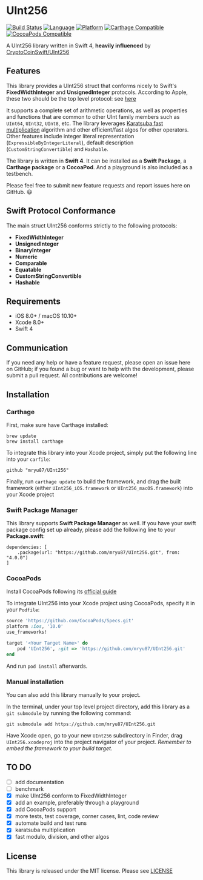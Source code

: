 # UInt256

[![Build Status](https://travis-ci.org/mryu87/UInt256.svg?branch=master)](https://travis-ci.org/mryu87/UInt256)
[![Language](https://img.shields.io/badge/swift-4-orange.svg)](https://swift.org)
[![Platform](https://img.shields.io/badge/platform-ios%20|%20macos-lightgrey.svg)](https://github.com/mryu87/UInt256)
[![Carthage Compatible](https://img.shields.io/badge/Carthage-compatible-green.svg?style=flat)](https://github.com/Carthage/Carthage)
[![CocoaPods Compatible](https://img.shields.io/badge/CocoaPods-compatible-green.svg?style=flat)](https://cocoapods.org/)


A UInt256 library written in Swift 4, **heavily influenced** by [CryptoCoinSwift/UInt256](https://github.com/CryptoCoinSwift/UInt256)

## Features

This library provides a UInt256 struct that conforms nicely to Swift's **FixedWidthInteger** and **UnsignedInteger** protocols. According to Apple, these two should be the top level protocol: see [here](https://github.com/apple/swift-evolution/blob/master/proposals/0104-improved-integers.md#proposed-solution)

It supports a complete set of arithmetic operations, as well as properties and functions that are common to other UInt family members such as `UInt64`, `UInt32`, `UInt8`, etc. The library leverages [Karatsuba fast multiplication](https://en.wikipedia.org/wiki/Karatsuba_algorithm) algorithm and other efficient/fast algos for other operators. Other features include integer literal representation (`ExpressibleByIntegerLiteral`), default description (`CustomStringConvertible`) and `Hashable`.

The library is written in **Swift 4**. It can be installed as a **Swift Package**, a **Carthage package** or a **CocoaPod**. And a playground is also included as a testbench.

Please feel free to submit new feature requests and report issues here on GitHub. :smiley:

## Swift Protocol Conformance

The main struct UInt256 conforms strictly to the following protocols: 
 - **FixedWidthInteger**
 - **UnsignedInteger**
 - **BinaryInteger**
 - **Numeric**
 - **Comparable**
 - **Equatable**
 - **CustomStringConvertible**
 - **Hashable**
 
## Requirements

 - iOS 8.0+ / macOS 10.10+
 - Xcode 8.0+
 - Swift 4

## Communication

If you need any help or have a feature request, please open an issue here on GitHub;
if you found a bug or want to help with the development, please submit a pull request.
All contributions are welcome!

## Installation

### Carthage

First, make sure have Carthage installed:

```
brew update
brew install carthage
```

To integrate this library into your Xcode project, simply put the following line into
your `carfile`:

```
github "mryu87/UInt256"
```

Finally, run `carthage update` to build the framework, and drag the built framework
(either `UInt256_iOS.framework` or `UInt256_macOS.framework`) into your Xcode project

### Swift Package Manager

This library supports **Swift Package Manager** as well. If you have your swift package
config set up already, please add the following line to your **Package.swift**:

```
dependencies: [
    .package(url: "https://github.com/mryu87/UInt256.git", from: "4.0.0")
]
```

### CocoaPods

Install CocoaPods following its [official guide](http://guides.cocoapods.org/using/getting-started.html#installation)

To integrate UInt256 into your Xcode project using CocoaPods, specify it in your `Podfile`:

```ruby
source 'https://github.com/CocoaPods/Specs.git'
platform :ios, '10.0'
use_frameworks!

target '<Your Target Name>' do
    pod 'UInt256', :git => 'https://github.com/mryu87/UInt256.git'
end
```

And run `pod install` afterwards.

### Manual installation

You can also add this library manually to your project.

In the terminal, under your top level project directory, add this library as a
`git submodule` by running the following command:

```
git submodule add https://github.com/mryu87/UInt256.git
```

Have Xcode open, go to your new `UInt256` subdirectory in Finder, drag
`UInt256.xcodeproj` into the project navigator of your project. _Remember to embed
the framework to your build target._

## TO DO

 - [ ] add documentation
 - [ ] benchmark
 - [x] make UInt256 conform to FixedWidthInteger
 - [x] add an example, preferably through a playground
 - [x] add CocoaPods support
 - [x] more tests, test coverage, corner cases, lint, code review
 - [x] automate build and test runs
 - [x] karatsuba multiplication
 - [x] fast modulo, division, and other algos

## License

This library is released under the MIT license. Please see [LICENSE](https://github.com/mryu87/UInt256/blob/master/LICENSE)
